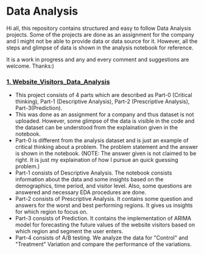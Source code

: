 # Data Analysis

Hi all, this repository contains structured and easy to follow Data Analysis projects. Some of the projects are done as an assignment for the company and I might not be able to provide data or data source for it. However, all the steps and glimpse of data is shown in the analysis notebook for reference.

It is a work in progress and any and every comment and suggestions are welcome.
Thanks:)

### [1. Website_Visitors_Data_Analysis](https://github.com/pratiksrm99/DataAnalysis/tree/main/Website_Visitors_Data_Analysis)
* This project consists of 4 parts which are described as Part-0 (Critical thinking), Part-1 (Descriptive Analysis), Part-2 (Prescriptive Analysis), Part-3(Prediction).
* This was done as an assignment for a company and thus dataset is not uploaded. However, some glimpse of the data is visible in the code and the dataset can be understood from the explaination given in the notebook.
* Part-0 is different from the analysis dataset and is just an example of critical thinking about a problem. The problem statement and the answer is shown in the notebook. (NOTE: The answer given is not claimed to be right. It is just my explaination of how I pursue an quick guessing problem.)
* Part-1 consists of Descriptive Analysis. The notebook consists information about the data and some insights based on the demographics, time period, and visitor level. Also, some questions are answered and necessary EDA procedures are done.
* Part-2 consists of Prescriptive Analysis. It contains some question and answers for the worst and best performing regions. It gives us insights for which region to focus on.
* Part-3 consists of Prediction. It contains the implementation of ARIMA model for forecasting the future values of the website visitors based on which region and segment the user enters.
* Part-4 consists of A/B testing. We analyze the data for "Control" and "Treatment" Variation and compare the performance of the variations.
